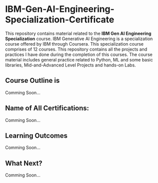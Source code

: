 # IBM-Gen-AI-Engineering-Specialization-Certificate
This repository contains material related to the **IBM Gen AI Engineering Specialization** course. 
IBM Generative AI Engineering is a specialization course offered by IBM through Coursera. This specialization course comprises of 12 courses. This repository contains all the projects and practices I have done during the completion of this courses.
The course material includes general practice related to Python, ML and some basic libraries, Mid-and-Advanced Level Projects and hands-on Labs. 
## Course Outline is 
Comming Soon...
## Name of All Certifications:
Comming Soon...
## Learning Outcomes
Comming Soon...
## What Next?
Comming Soon...
